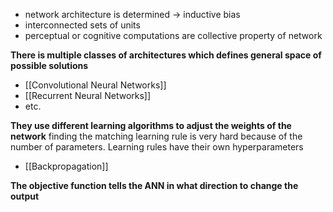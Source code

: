 - network architecture is determined -> inductive bias
- interconnected sets of units
- perceptual or cognitive computations are collective property of network

**There is multiple classes of architectures which defines general space of possible solutions**
- [[Convolutional Neural Networks]]
- [[Recurrent Neural Networks]]
- etc.

**They use different learning algorithms to adjust the weights of the network**
finding the matching learning rule is very hard because of the number of parameters. Learning rules have their own hyperparameters
- [[Backpropagation]]

**The objective function tells the ANN in what direction to change the output**

